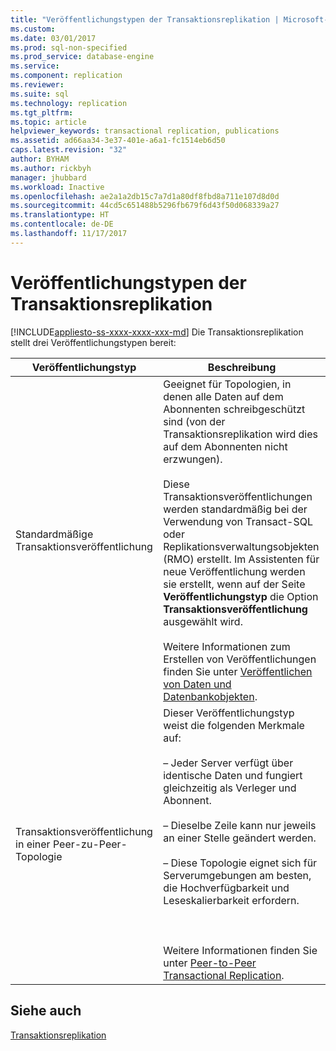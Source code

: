 ```yaml
---
title: "Veröffentlichungstypen der Transaktionsreplikation | Microsoft-Dokumentation"
ms.custom: 
ms.date: 03/01/2017
ms.prod: sql-non-specified
ms.prod_service: database-engine
ms.service: 
ms.component: replication
ms.reviewer: 
ms.suite: sql
ms.technology: replication
ms.tgt_pltfrm: 
ms.topic: article
helpviewer_keywords: transactional replication, publications
ms.assetid: ad66aa34-3e37-401e-a6a1-fc1514eb6d50
caps.latest.revision: "32"
author: BYHAM
ms.author: rickbyh
manager: jhubbard
ms.workload: Inactive
ms.openlocfilehash: ae2a1a2db15c7a7d1a80df8fbd8a711e107d8d0d
ms.sourcegitcommit: 44cd5c651488b5296fb679f6d43f50d068339a27
ms.translationtype: HT
ms.contentlocale: de-DE
ms.lasthandoff: 11/17/2017
---
```

# <a name="publication-types-for-transactional-replication"></a>Veröffentlichungstypen der Transaktionsreplikation
[!INCLUDE[appliesto-ss-xxxx-xxxx-xxx-md](../../../includes/appliesto-ss-xxxx-xxxx-xxx-md.md)] Die Transaktionsreplikation stellt drei Veröffentlichungstypen bereit:  
  
|Veröffentlichungstyp|Beschreibung|  
|----------------------|-----------------|  
|Standardmäßige Transaktionsveröffentlichung|Geeignet für Topologien, in denen alle Daten auf dem Abonnenten schreibgeschützt sind (von der Transaktionsreplikation wird dies auf dem Abonnenten nicht erzwungen).<br /><br /> Diese Transaktionsveröffentlichungen werden standardmäßig bei der Verwendung von Transact-SQL oder Replikationsverwaltungsobjekten (RMO) erstellt. Im Assistenten für neue Veröffentlichung werden sie erstellt, wenn auf der Seite **Veröffentlichungstyp** die Option **Transaktionsveröffentlichung** ausgewählt wird.<br /><br /> Weitere Informationen zum Erstellen von Veröffentlichungen finden Sie unter [Veröffentlichen von Daten und Datenbankobjekten](../../../relational-databases/replication/publish/publish-data-and-database-objects.md).|  
|Transaktionsveröffentlichung in einer Peer-zu-Peer-Topologie|Dieser Veröffentlichungstyp weist die folgenden Merkmale auf:<br /><br /> – Jeder Server verfügt über identische Daten und fungiert gleichzeitig als Verleger und Abonnent.<br /><br /> – Dieselbe Zeile kann nur jeweils an einer Stelle geändert werden.<br /><br /> – Diese Topologie eignet sich für Serverumgebungen am besten, die Hochverfügbarkeit und Leseskalierbarkeit erfordern.<br /><br /> <br /><br /> Weitere Informationen finden Sie unter [Peer-to-Peer Transactional Replication](../../../relational-databases/replication/transactional/peer-to-peer-transactional-replication.md).|  
  
## <a name="see-also"></a>Siehe auch  
 [Transaktionsreplikation](../../../relational-databases/replication/transactional/transactional-replication.md)  
  
  
